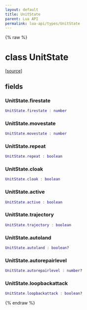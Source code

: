 ```yaml
---
layout: default
title: UnitState
parent: Lua API
permalink: lua-api/types/UnitState
---
```


{% raw %}

# class UnitState





[<a href="https://github.com/beyond-all-reason/spring/blob/0a561a37ee97c7883fd3f5a4bc995f9a4f6fdea0/rts/Lua/LuaSyncedRead.cpp#L3718-L3729" target="_blank">source</a>]





## fields


### UnitState.firestate

```lua
UnitState.firestate : number
```




### UnitState.movestate

```lua
UnitState.movestate : number
```




### UnitState.repeat

```lua
UnitState.repeat : boolean
```




### UnitState.cloak

```lua
UnitState.cloak : boolean
```




### UnitState.active

```lua
UnitState.active : boolean
```




### UnitState.trajectory

```lua
UnitState.trajectory : boolean
```




### UnitState.autoland

```lua
UnitState.autoland : boolean?
```




### UnitState.autorepairlevel

```lua
UnitState.autorepairlevel : number?
```




### UnitState.loopbackattack

```lua
UnitState.loopbackattack : boolean?
```






{% endraw %}
